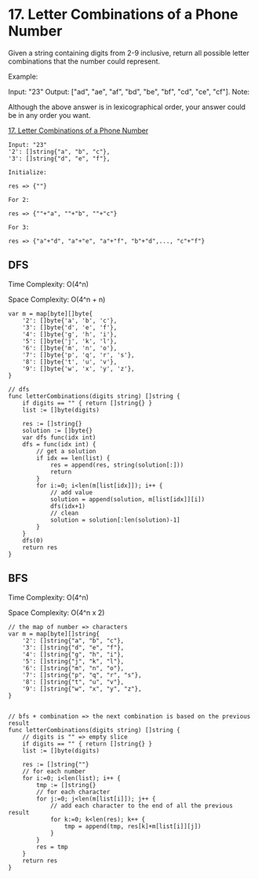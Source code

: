 # 17. Letter Combinations of a Phone Number

Given a string containing digits from 2-9 inclusive, return all possible letter combinations that the number could represent.


Example:

Input: "23"
Output: ["ad", "ae", "af", "bd", "be", "bf", "cd", "ce", "cf"].
Note:

Although the above answer is in lexicographical order, your answer could be in any order you want.

[17. Letter Combinations of a Phone Number](https://leetcode.com/problems/letter-combinations-of-a-phone-number/)

```
Input: "23"
'2': []string{"a", "b", "c"},
'3': []string{"d", "e", "f"},

Initialize:

res => {""}

For 2:

res => {""+"a", ""+"b", ""+"c"}

For 3:

res => {"a"+"d", "a"+"e", "a"+"f", "b"+"d",..., "c"+"f"}

```

## DFS

Time Complexity: O(4^n)

Space Complexity: O(4^n + n)

```golang
var m = map[byte][]byte{
    '2': []byte{'a', 'b', 'c'},
    '3': []byte{'d', 'e', 'f'},
    '4': []byte{'g', 'h', 'i'},
    '5': []byte{'j', 'k', 'l'},
    '6': []byte{'m', 'n', 'o'},
    '7': []byte{'p', 'q', 'r', 's'},
    '8': []byte{'t', 'u', 'v'},
    '9': []byte{'w', 'x', 'y', 'z'},
}

// dfs
func letterCombinations(digits string) []string {
    if digits == "" { return []string{} }
    list := []byte(digits)
    
    res := []string{}
    solution := []byte{}
    var dfs func(idx int)
    dfs = func(idx int) {
        // get a solution
        if idx == len(list) {
            res = append(res, string(solution[:]))
            return
        }
        for i:=0; i<len(m[list[idx]]); i++ {
            // add value
            solution = append(solution, m[list[idx]][i])
            dfs(idx+1)
            // clean
            solution = solution[:len(solution)-1]
        }
    }
    dfs(0)
    return res
}
```

## BFS

Time Complexity: O(4^n)

Space Complexity: O(4^n x 2)

```golang
// the map of number => characters
var m = map[byte][]string{
	'2': []string{"a", "b", "c"},
	'3': []string{"d", "e", "f"},
	'4': []string{"g", "h", "i"},
	'5': []string{"j", "k", "l"},
	'6': []string{"m", "n", "o"},
	'7': []string{"p", "q", "r", "s"},
	'8': []string{"t", "u", "v"},
	'9': []string{"w", "x", "y", "z"},
}


// bfs + combination => the next combination is based on the previous result
func letterCombinations(digits string) []string {
	// digits is "" => empty slice
    if digits == "" { return []string{} }
    list := []byte(digits)
    
    res := []string{""}
    // for each number
    for i:=0; i<len(list); i++ {
        tmp := []string{}
        // for each character
        for j:=0; j<len(m[list[i]]); j++ {
        	// add each character to the end of all the previous result
            for k:=0; k<len(res); k++ {
                tmp = append(tmp, res[k]+m[list[i]][j])
            }
        }
        res = tmp
    }
    return res
}
```
